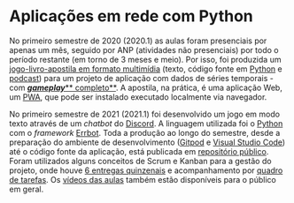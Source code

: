# Aplicações em rede com Python

No primeiro semestre de 2020 (2020.1) as aulas foram presenciais por apenas um mês, seguido por ANP (atividades não presenciais) por todo o período restante (em torno de 3 meses e meio). Por isso, foi produzida um [jogo-livro-apostila em formato multimídia](https://boidacarapreta.github.io/arc20201) (texto, código fonte em [Python](https://python.org/) e [podcast](https://anchor.fm/boidacarapreta)) para um projeto de aplicação com dados de séries temporais - com [_**gameplay**_** completo**](https://youtu.be/039Wtug3DC0). A apostila, na prática, é uma aplicação Web, um [PWA](https://developer.mozilla.org/pt-BR/docs/Web/Progressive\_web\_apps), que pode ser instalado executado localmente via navegador.

No primeiro semestre de 2021 (2021.1) foi desenvolvido um jogo em modo texto através de um _chatbot_ do [Discord](https://discord.com/). A linguagem utilizada foi o [Python](https://python.org/) com o _framework_ [Errbot](https://errbot.io/). Toda a produção ao longo do semestre, desde a preparação do ambiente de desenvolvimento ([Gitpod](https://gitpod.io/) e [Visual Studio Code](https://code.visualstudio.com/)) até o código fonte da aplicação, está publicada em [repositório público](https://github.com/boidacarapreta/arc20211). Foram utilizados alguns conceitos de Scrum e Kanban para a gestão do projeto, onde houve [6 entregas quinzenais](https://github.com/boidacarapreta/arc20211/milestones?direction=asc\&sort=due\_date\&state=closed) e acompanhamento por [quadro de tarefas](https://github.com/boidacarapreta/arc20211/projects/1?fullscreen=true). Os [vídeos das aulas](https://www.youtube.com/watch?v=ZTtCJd5yaPE\&list=PLje9mMro7hT38y3rPVQlX3N3MFuRXicKc) também estão disponíveis para o público em geral.
